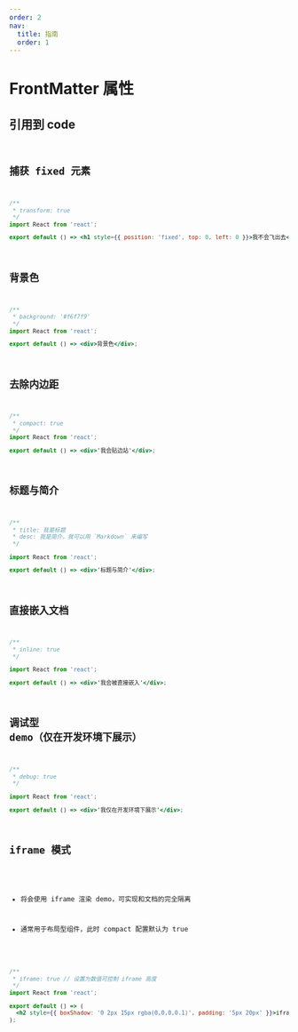 ```yaml
---
order: 2
nav:
  title: 指南
  order: 1
---
```

# FrontMatter 属性

## 引用到 code

<code
  src="./demo.tsx"
  title="demo 的名称"
/>

## 捕获 fixed 元素


```jsx
/**
 * transform: true
 */
import React from 'react';

export default () => <h1 style={{ position: 'fixed', top: 0, left: 0 }}>我不会飞出去</h1>;
```

## 背景色


```jsx
/**
 * background: '#f6f7f9'
 */
import React from 'react';

export default () => <div>背景色</div>;
```

## 去除内边距


```jsx
/**
 * compact: true
 */
import React from 'react';

export default () => <div>'我会贴边站'</div>;
```

## 标题与简介

```jsx
/**
 * title: 我是标题
 * desc: 我是简介，我可以用 `Markdown` 来编写
 */

import React from 'react';

export default () => <div>'标题与简介'</div>;
```

## 直接嵌入文档

```jsx
/**
 * inline: true
 */

import React from 'react';

export default () => <div>'我会被直接嵌入'</div>;
```

## 调试型 demo（仅在开发环境下展示）

```jsx
/**
 * debug: true
 */

import React from 'react';

export default () => <div>'我仅在开发环境下展示'</div>;
```

## iframe 模式

- 将会使用 iframe 渲染 demo，可实现和文档的完全隔离

- 通常用于布局型组件，此时 compact 配置默认为 true

```jsx
/**
 * iframe: true // 设置为数值可控制 iframe 高度
 */
import React from 'react';

export default () => (
  <h2 style={{ boxShadow: '0 2px 15px rgba(0,0,0,0.1)', padding: '5px 20px' }}>iframe 模式</h2>
);
```